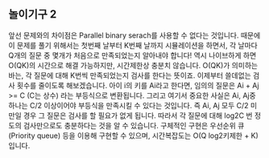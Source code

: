 ## 놀이기구 2

앞선 문제와의 차이점은 Parallel binary serach를 사용할 수 없다는 것입니다. 때문에 이 문제를 풀기 위해서는 첫번째 날부터 K번째 날까지 시뮬레이션을 하면서, 각 날마다 Q개의 질문 중 몇개가 처음으로 만족되었는지 알아내야 합니다! 역시 나이브하게 하면 O(QK)의 시간으로 해결 가능하지만, 시간제한상 충분치 않습니다. O(QK)가 의미하는 바는, 각 질문에 대해 K번씩 만족되었는지 검사를 한다는 뜻이죠. 이제부터 쓸데없는 검사 횟수를 줄이도록 해보겠습니다. 아이 i의 키를 Ai라고 한다면, 임의의 질문은
Ai + Aj >= C (C는 상수) 라는 부등식으로 변환됩니다. 그리고 여기서 중요한 사실은 Ai, Aj중 하나는 C/2 이상이어야 부등식을 만족시킬 수 있다는 것입니다. 즉 Ai, Aj 모두 C/2 미만일 경우 그 질문은 검사를 할 필요가 없게 됩니다. 따라서 각 질문에 대해 log2C 번 정도의 검사만으로도 충분하다는 것을 알 수 있습니다. 구체적인 구현은 우선순위 큐(Priority queue) 등을 이용해 구현할 수 있으며, 시간복잡도는 O(Q log2키제한 + K)입니다.
